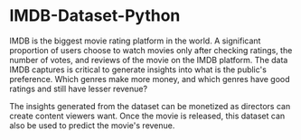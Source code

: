 # IMDB-Dataset-Python

IMDB is the biggest movie rating platform in the world. A significant proportion of users choose to watch movies only after checking ratings, the number of votes, and reviews of the movie on the IMDB platform. The data IMDB captures is critical to generate insights into what is the public's preference. Which genres make more money, and which genres have good ratings and still have lesser revenue?

The insights generated from the dataset can be monetized as directors can create content viewers want. Once the movie is released, this dataset can also be used to predict the movie's revenue. 
